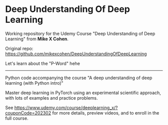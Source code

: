 # Deep Understanding Of Deep Learning

Working repository for the Udemy Course "Deep Understanding of Deep Learning" from **Mike X Cohen**.

Original repo: https://github.com/mikexcohen/DeepUnderstandingOfDeepLearning

Let's learn about the "P-Word" hehe

------

Python code accompanying the course "A deep understanding of deep learning (with Python intro)"

Master deep learning in PyTorch using an experimental scientific approach, with lots of examples and practice problems.


See https://www.udemy.com/course/deeplearning_x/?couponCode=202302 for more details, preview videos, and to enroll in the full course.
